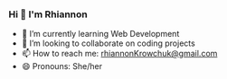 ### Hi 👋 I'm Rhiannon

- 🌱 I’m currently learning Web Development
- 👯 I’m looking to collaborate on coding projects
- 📫 How to reach me: rhiannonKrowchuk@gmail.com
- 😄 Pronouns: She/her
